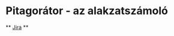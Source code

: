 ﻿# Pitagorátor - az alakzatszámoló
** [Jira](https://ginalzsolt.atlassian.net/jira/software/projects/IT/boards/2/roadmap) **
